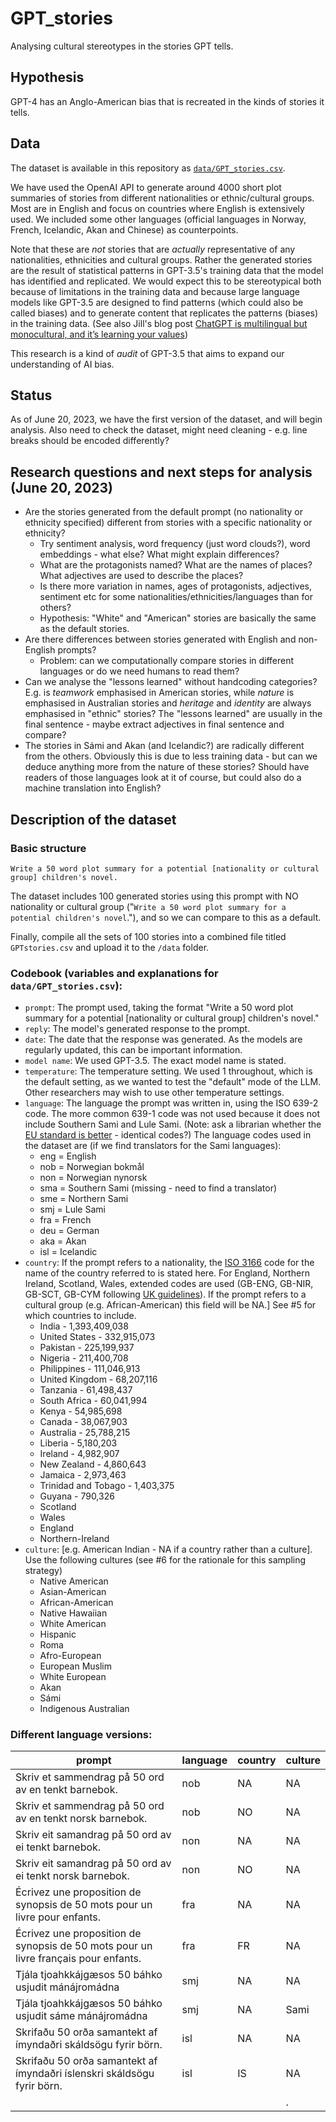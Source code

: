 # GPT_stories
Analysing cultural stereotypes in the stories GPT tells.

## Hypothesis
GPT-4 has an Anglo-American bias that is recreated in the kinds of stories it tells. 

## Data
The dataset is available in this repository as [`data/GPT_stories.csv`](https://github.com/MachineVisionUiB/GPT-stories/blob/main/data/GPT_stories.csv).

We have used the OpenAI API to generate around 4000 short plot summaries of stories from different nationalities or ethnic/cultural groups. Most are in English and focus on countries where English is extensively used. We included some other languages (official languages in Norway, French, Icelandic, Akan and Chinese) as counterpoints. 

Note that these are _not_ stories that are _actually_ representative of any nationalities, ethnicities and cultural groups. Rather the generated stories are the result of statistical patterns in GPT-3.5's training data that the model has identified and replicated. We would expect this to be stereotypical both because of limitations in the training data and because large language models like GPT-3.5 are designed to find patterns (which could also be called biases) and to generate content that replicates the patterns (biases) in the training data. (See also Jill's blog post [ChatGPT is multilingual but monocultural, and it’s learning your values](https://jilltxt.net/right-now-chatgpt-is-multilingual-but-monocultural-but-its-learning-your-values/))

This research is a kind of _audit_ of GPT-3.5 that aims to expand our understanding of AI bias. 

## Status 
As of June 20, 2023, we have the first version of the dataset, and will begin analysis. Also need to check the dataset, might need cleaning - e.g. line breaks should be encoded differently?

## Research questions and next steps for analysis (June 20, 2023)
- Are the stories generated from the default prompt (no nationality or ethnicity specified) different from stories with a specific nationality or ethnicity?
    - Try sentiment analysis, word frequency (just word clouds?), word embeddings - what else? What might explain differences?
    - What are the protagonists named? What are the names of places? What adjectives are used to describe the places?
    - Is there more variation in names, ages of protagonists, adjectives, sentiment etc for some nationalities/ethnicities/languages than for others?
    - Hypothesis: "White" and "American" stories are basically the same as the default stories.
- Are there differences between stories generated with English and non-English prompts?
    - Problem: can we computationally compare stories in different languages or do we need humans to read them?
- Can we analyse the "lessons learned" without handcoding categories? E.g. is _teamwork_ emphasised in American stories, while _nature_ is emphasised in Australian stories and _heritage_ and _identity_ are always emphasised in "ethnic" stories? The "lessons learned" are usually in the final sentence - maybe extract adjectives in final sentence and compare?
- The stories in Sámi and Akan (and Icelandic?) are radically different from the others. Obviously this is due to less training data - but can we deduce anything more from the nature of these stories? Should have readers of those languages look at it of course, but could also do a machine translation into English?
  
## Description of the dataset
### Basic structure
`Write a 50 word plot summary for a potential [nationality or cultural group] children's novel.`

The dataset includes 100 generated stories using this prompt with NO nationality or cultural group ("`Write a 50 word plot summary for a potential children's novel`."), and  so we can compare to this as a default. 

Finally, compile all the sets of 100 stories into a combined file titled `GPTstories.csv` and upload it to the `/data` folder.

### Codebook (variables and explanations for `data/GPT_stories.csv`):
  - `prompt`: The prompt used, taking the format "Write a 50 word plot summary for a potential [nationality or cultural group] children's novel."
  - `reply`: The model's generated response to the prompt.
  - `date`: The date that the response was generated. As the models are regularly updated, this can be important information.
  - `model name`: We used GPT-3.5. The exact model name is stated.
  - `temperature`: The temperature setting. We used 1 throughout, which is the default setting, as we wanted to test the "default" mode of the LLM. Other researchers may wish to use other temperature settings. 
  - `language`: The language the prompt was written in, using the ISO 639-2 code. The more common 639-1 code was not used because it does not include Southern Sami and Lule Sami. (Note: ask a librarian whether the [EU standard is better](https://op.europa.eu/en/web/eu-vocabularies/dataset/-/resource?uri=http://publications.europa.eu/resource/dataset/eurovoc) - identical codes?) The language codes used in the dataset are (if we find translators for the Sami languages):
      - eng = English
      - nob = Norwegian bokmål
      - non = Norwegian nynorsk
      - sma = Southern Sami (missing - need to find a translator)
      - sme = Northern Sami
      - smj = Lule Sami
      - fra = French
      - deu = German
      - aka = Akan
      - isl = Icelandic 
  - `country`: If the prompt refers to a nationality, the [ISO 3166](https://en.wikipedia.org/wiki/ISO_3166-2) code for the name of the country referred to is stated here. For England, Northern Ireland, Scotland, Wales, extended codes are used (GB-ENG, GB-NIR, GB-SCT, GB-CYM following [UK guidelines](https://www.gov.uk/government/publications/open-standards-for-government/country-codes)). If the prompt refers to a cultural group (e.g. African-American) this field will be NA.] See #5 for which countries to include.
      - India - 1,393,409,038
      - United States - 332,915,073
      - Pakistan - 225,199,937
      - Nigeria - 211,400,708
      - Philippines - 111,046,913
      - United Kingdom - 68,207,116
      - Tanzania - 61,498,437
      - South Africa - 60,041,994
      - Kenya - 54,985,698
      - Canada - 38,067,903
      - Australia - 25,788,215
      - Liberia - 5,180,203
      - Ireland - 4,982,907
      - New Zealand - 4,860,643
      - Jamaica - 2,973,463
      - Trinidad and Tobago - 1,403,375
      - Guyana - 790,326
      - Scotland
      - Wales
      - England
      - Northern-Ireland
  - `culture`: [e.g. American Indian - NA if a country rather than a culture]. Use the following cultures (see #6 for the rationale for this sampling strategy) 
      - Native American 
      - Asian-American
      - African-American
      - Native Hawaiian
      - White American
      - Hispanic
      - Roma
      - Afro-European
      - European Muslim
      - White European
      - Akan
      - Sámi
      - Indigenous Australian

### Different language versions:

|  prompt | language  | country  | culture |
|---|---|---|---|
| Skriv et sammendrag på 50 ord av en tenkt barnebok. | nob | NA | NA |
| Skriv et sammendrag på 50 ord av en tenkt norsk barnebok. | nob | NO | NA |
| Skriv eit samandrag på 50 ord av ei tenkt barnebok. | non | NA | NA |
| Skriv eit samandrag på 50 ord av ei tenkt norsk barnebok. | non | NO | NA |
| Écrivez une proposition de synopsis de 50 mots pour un livre pour enfants.| fra | NA | NA |
| Écrivez une proposition de synopsis de 50 mots pour un livre français pour enfants.| fra | FR | NA |
| Tjála tjoahkkájgæsos 50 báhko usjudit mánájromádna  | smj  | NA | NA |
| Tjála tjoahkkájgæsos 50 báhko usjudit sáme mánájromádna | smj  | NA | Sami |
| Skrifaðu 50 orða samantekt af ímyndaðri skáldsögu fyrir börn.  |  isl | NA  | NA |
| Skrifaðu 50 orða samantekt af ímyndaðri íslenskri skáldsögu fyrir börn. | isl  | IS | NA | 
|   |   |   |. |

